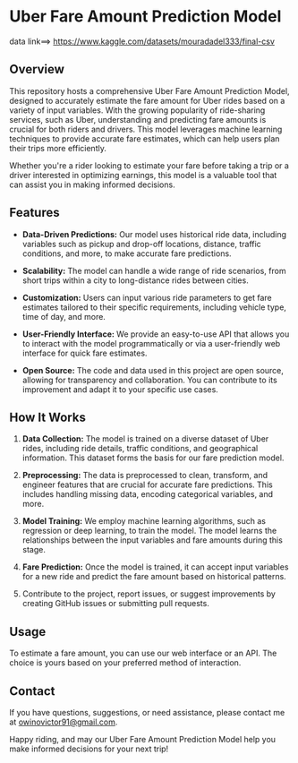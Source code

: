 # Uber Fare Amount Prediction Model

data link==> https://www.kaggle.com/datasets/mouradadel333/final-csv

## Overview

This repository hosts a comprehensive Uber Fare Amount Prediction Model, designed to accurately estimate the fare amount for Uber rides based on a variety of input variables. With the growing popularity of ride-sharing services, such as Uber, understanding and predicting fare amounts is crucial for both riders and drivers. This model leverages machine learning techniques to provide accurate fare estimates, which can help users plan their trips more efficiently.

Whether you're a rider looking to estimate your fare before taking a trip or a driver interested in optimizing earnings, this model is a valuable tool that can assist you in making informed decisions.

## Features

- **Data-Driven Predictions:** Our model uses historical ride data, including variables such as pickup and drop-off locations, distance, traffic conditions, and more, to make accurate fare predictions.

- **Scalability:** The model can handle a wide range of ride scenarios, from short trips within a city to long-distance rides between cities.

- **Customization:** Users can input various ride parameters to get fare estimates tailored to their specific requirements, including vehicle type, time of day, and more.

- **User-Friendly Interface:** We provide an easy-to-use API that allows you to interact with the model programmatically or via a user-friendly web interface for quick fare estimates.

- **Open Source:** The code and data used in this project are open source, allowing for transparency and collaboration. You can contribute to its improvement and adapt it to your specific use cases.

## How It Works

1. **Data Collection:** The model is trained on a diverse dataset of Uber rides, including ride details, traffic conditions, and geographical information. This dataset forms the basis for our fare prediction model.

2. **Preprocessing:** The data is preprocessed to clean, transform, and engineer features that are crucial for accurate fare predictions. This includes handling missing data, encoding categorical variables, and more.

3. **Model Training:** We employ machine learning algorithms, such as regression or deep learning, to train the model. The model learns the relationships between the input variables and fare amounts during this stage.

4. **Fare Prediction:** Once the model is trained, it can accept input variables for a new ride and predict the fare amount based on historical patterns.

5. Contribute to the project, report issues, or suggest improvements by creating GitHub issues or submitting pull requests.

## Usage

To estimate a fare amount, you can use our web interface or an API. The choice is yours based on your preferred method of interaction.

## Contact

If you have questions, suggestions, or need assistance, please contact me at [owinovictor91@gmail.com](mailto:owinovictor91@gmail.com).

Happy riding, and may our Uber Fare Amount Prediction Model help you make informed decisions for your next trip!
